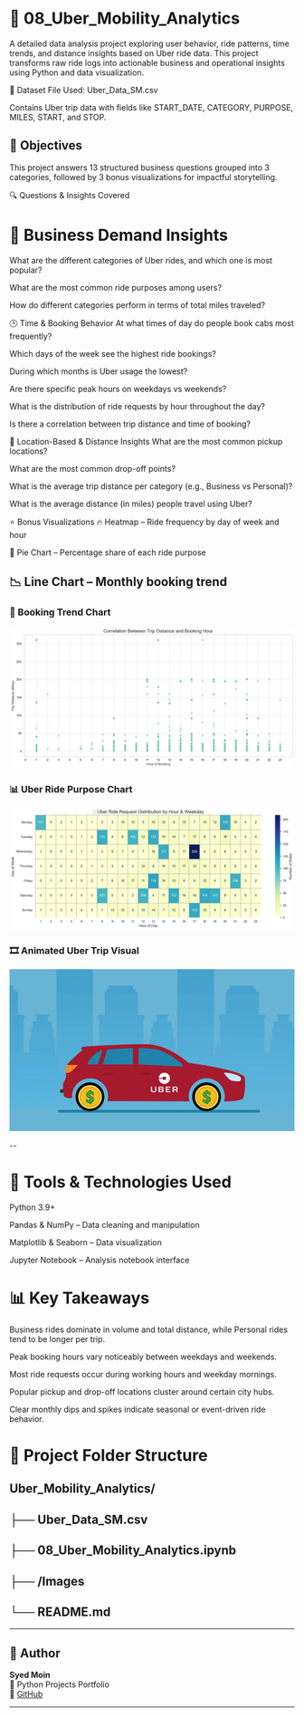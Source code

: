 # 🚕 08_Uber_Mobility_Analytics


A detailed data analysis project exploring user behavior, ride patterns, time trends, and distance insights based on Uber ride data. This project transforms raw ride logs into actionable business and operational insights using Python and data visualization.

📂 Dataset
File Used: Uber_Data_SM.csv

Contains Uber trip data with fields like START_DATE, CATEGORY, PURPOSE, MILES, START, and STOP.

## 🎯 Objectives
This project answers 13 structured business questions grouped into 3 categories, followed by 3 bonus visualizations for impactful storytelling.

🔍 Questions & Insights Covered
# 🚗 Business Demand Insights
What are the different categories of Uber rides, and which one is most popular?

What are the most common ride purposes among users?

How do different categories perform in terms of total miles traveled?

🕒 Time & Booking Behavior
At what times of day do people book cabs most frequently?

Which days of the week see the highest ride bookings?

During which months is Uber usage the lowest?

Are there specific peak hours on weekdays vs weekends?

What is the distribution of ride requests by hour throughout the day?

Is there a correlation between trip distance and time of booking?

📍 Location-Based & Distance Insights
What are the most common pickup locations?

What are the most common drop-off points?

What is the average trip distance per category (e.g., Business vs Personal)?

What is the average distance (in miles) people travel using Uber?

⭐ Bonus Visualizations
🔥 Heatmap – Ride frequency by day of week and hour

🥧 Pie Chart – Percentage share of each ride purpose

📉 Line Chart – Monthly booking trend
--

### 🚕 Booking Trend Chart

![Booking Trend](https://github.com/Syed-Moinuddin2025/python_projects_analyses/blob/main/8_Uber%20Data%20Analysis%20Project/Images/booking.png?raw=true)

### 📊 Uber Ride Purpose Chart

![Ride Purpose](https://github.com/Syed-Moinuddin2025/python_projects_analyses/blob/main/8_Uber%20Data%20Analysis%20Project/Images/uber1.png?raw=true)

### 🎞️ Animated Uber Trip Visual

![Uber Animated GIF](https://github.com/Syed-Moinuddin2025/python_projects_analyses/blob/main/8_Uber%20Data%20Analysis%20Project/Images/Uber.gif?raw=true)

                          
--
# 🧰 Tools & Technologies Used
Python 3.9+

Pandas & NumPy – Data cleaning and manipulation

Matplotlib & Seaborn – Data visualization

Jupyter Notebook – Analysis notebook interface

# 📊 Key Takeaways
Business rides dominate in volume and total distance, while Personal rides tend to be longer per trip.

Peak booking hours vary noticeably between weekdays and weekends.

Most ride requests occur during working hours and weekday mornings.

Popular pickup and drop-off locations cluster around certain city hubs.

Clear monthly dips and spikes indicate seasonal or event-driven ride behavior.

# 📁 Project Folder Structure

## Uber_Mobility_Analytics/
## ├── Uber_Data_SM.csv               
## ├── 08_Uber_Mobility_Analytics.ipynb    
## ├── /Images                        
## └── README.md                       


---

## 👤 Author

**Syed Moin**  
📘 Python Projects Portfolio  
🔗 [GitHub](https://github.com/Syed-Moinuddin2025)  


---
